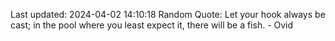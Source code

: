 Last updated: 2024-04-02 14:10:18
Random Quote: Let your hook always be cast; in the pool where you least expect it, there will be a fish. - Ovid